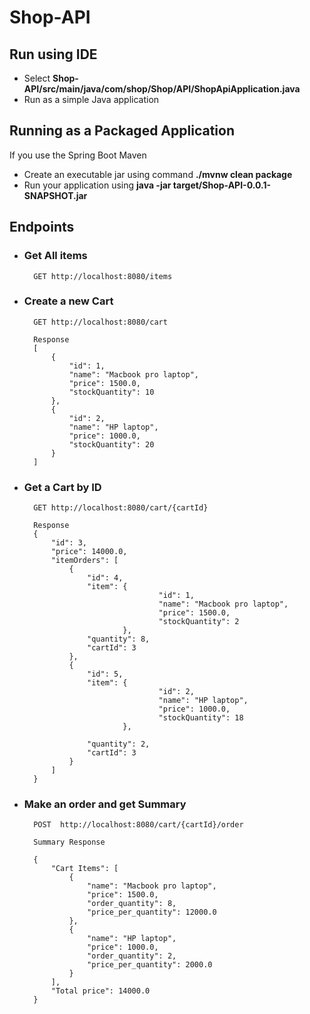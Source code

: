 # Shop-API

## Run using IDE

 - Select **Shop-API/src/main/java/com/shop/Shop/API/ShopApiApplication.java**
 - Run as a simple Java application

## Running as a Packaged Application
If you use the Spring Boot Maven 

 - Create an executable jar using command **./mvnw clean package** 
 - Run your application using **java -jar target/Shop-API-0.0.1-SNAPSHOT.jar**

## Endpoints
* ### Get All items
		GET http://localhost:8080/items
	
* ### Create a new Cart
		GET http://localhost:8080/cart
		
		Response
		[
			{
				"id": 1,
				"name": "Macbook pro laptop",
				"price": 1500.0,
				"stockQuantity": 10
			},
			{
				"id": 2,
				"name": "HP laptop",
				"price": 1000.0,
				"stockQuantity": 20
			}
		]
		
* ### Get a Cart by ID
		GET http://localhost:8080/cart/{cartId}

		Response
		{
			"id": 3,
			"price": 14000.0,
			"itemOrders": [
				{
					"id": 4,
					"item": {
									"id": 1,
									"name": "Macbook pro laptop",
									"price": 1500.0,
									"stockQuantity": 2
							},
					"quantity": 8,
					"cartId": 3
				},
				{
					"id": 5,
					"item": {
									"id": 2,
									"name": "HP laptop",
									"price": 1000.0,
									"stockQuantity": 18
							},

					"quantity": 2,
					"cartId": 3
				}
			]
		}
		
* ### Make an order and get Summary
		POST  http://localhost:8080/cart/{cartId}/order

		Summary Response
		
		{
			"Cart Items": [
				{
					"name": "Macbook pro laptop",
					"price": 1500.0,
					"order_quantity": 8,
					"price_per_quantity": 12000.0
				},
				{
					"name": "HP laptop",
					"price": 1000.0,
					"order_quantity": 2,
					"price_per_quantity": 2000.0
				}
			],
			"Total price": 14000.0
		}
